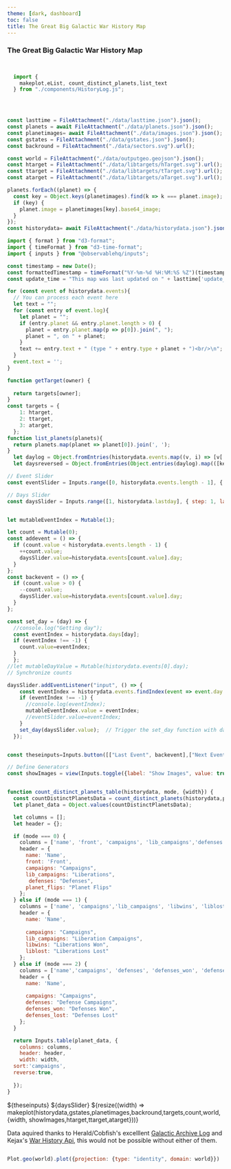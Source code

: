 ```yaml
---
theme: [dark, dashboard]
toc: false
title: The Great Big Galactic War History Map
---
```

### The Great Big Galactic War History Map



```js


  import {
    makeplot,eList, count_distinct_planets,list_text
  } from "./components/HistoryLog.js";
  
```

```js


const lasttime = FileAttachment("./data/lasttime.json").json();
const planets = await FileAttachment("./data/planets.json").json();
const planetimages= await FileAttachment("./data/images.json").json();
const gstates = FileAttachment("./data/gstates.json").json();
const backround = FileAttachment("./data/sectors.svg").url();

const world = FileAttachment("./data/outputgeo.geojson").json();
const htarget = FileAttachment("./data/libtargets/hTarget.svg").url();
const ttarget = FileAttachment("./data/libtargets/tTarget.svg").url();
const atarget = FileAttachment("./data/libtargets/aTarget.svg").url();

planets.forEach((planet) => {
  const key = Object.keys(planetimages).find(k => k === planet.image);
  if (key) {
    planet.image = planetimages[key].base64_image;
  }
});
const historydata= await FileAttachment("./data/historydata.json").json();
```
```js
import { format } from "d3-format";
import { timeFormat } from "d3-time-format";
import { inputs } from "@observablehq/inputs";

const timestamp = new Date();
const formattedTimestamp = timeFormat("%Y-%m-%d %H:%M:%S %Z")(timestamp);
const update_time = "This map was last updated on " + lasttime['update_time'];

for (const event of historydata.events){
  // You can process each event here
  let text = "";
  for (const entry of event.log){
    let planet = "";
    if (entry.planet && entry.planet.length > 0) {
      planet = entry.planet.map(p => p[0]).join(", ");
      planet = ", on " + planet;
    }
    text += entry.text + " (type " + entry.type + planet + ")<br/>\n";
  }
  event.text = '';
}


```
```js
function getTarget(owner) {
  
  return targets[owner];
}
const targets = {
    1: htarget,
    2: ttarget,
    3: atarget,
  };
function list_planets(planets){
  return planets.map(planet => planet[0]).join(', ');
}
  let daylog = Object.fromEntries(historydata.events.map((v, i) => [v['day'], i]));
  let daysreversed = Object.fromEntries(Object.entries(daylog).map(([key, value]) => [value, key]));

// Event Slider
const eventSlider = Inputs.range([0, historydata.events.length - 1], { step: 1, label: "Event Slider", value: 0 });

// Days Slider
const daysSlider = Inputs.range([1, historydata.lastday], { step: 1, label: "Days Slider", value: 1, width:'100%' });


let mutableEventIndex = Mutable(1);

let count = Mutable(0);
const addevent = () => {
  if (count.value < historydata.events.length - 1) {
    ++count.value;
    daysSlider.value=historydata.events[count.value].day;
  }
};
const backevent = () => {
  if (count.value > 0) {
    --count.value;
    daysSlider.value=historydata.events[count.value].day;
  }
};

const set_day = (day) => {  
  //console.log("Getting day");
  const eventIndex = historydata.days[day];
  if (eventIndex !== -1) {
    count.value=eventIndex;
  }
  };
//let mutableDayValue = Mutable(historydata.events[0].day);
// Synchronize counts

daysSlider.addEventListener("input", () => {
    const eventIndex = historydata.events.findIndex(event => event.day.toString() === daysSlider.value.toString());
    if (eventIndex !== -1) {
      //console.log(eventIndex);
      mutableEventIndex.value = eventIndex;
      //eventSlider.value=eventIndex;
    }
    set_day(daysSlider.value);  // Trigger the set_day function with daysSlider.value
  });


const theseinputs=Inputs.button([["Last Event", backevent],["Next Event", addevent]])

// Define Generators
const showImages = view(Inputs.toggle({label: "Show Images", value: true}));

```


```js

function count_distinct_planets_table(historydata, mode, {width}) {
  const countDistinctPlanetsData = count_distinct_planets(historydata,planets);
  let planet_data = Object.values(countDistinctPlanetsData);

  let columns = [];
  let header = {};

  if (mode === 0) {
    columns = ['name', 'front', 'campaigns', 'lib_campaigns','defenses', 'planet_flips'];
    header = {
      name: 'Name',
      front: 'Front',
      campaigns: "Campaigns",
      lib_campaigns: "Liberations",
       defenses: "Defenses",
      planet_flips: "Planet Flips"
    };
  } else if (mode === 1) {
    columns = ['name', 'campaigns','lib_campaigns', 'libwins', 'liblost'];
    header = {
      name: 'Name',
      
      campaigns: "Campaigns",
      lib_campaigns: "Liberation Campaigns",
      libwins: "Liberations Won",
      liblost: "Liberations Lost"
    };
  } else if (mode === 2) {
    columns = ['name','campaigns', 'defenses', 'defenses_won', 'defenses_lost'];
    header = {
      name: 'Name',
      
      campaigns: "Campaigns",
      defenses: "Defense Campaigns",
      defenses_won: "Defenses Won",
      defenses_lost: "Defenses Lost"
    };
  }

  return Inputs.table(planet_data, {
    columns: columns,
    header: header,
    width: width,
  sort:'campaigns',
  reverse:true,
    
  });
}

```

<div class="grid grid-cols-4" style="grid-auto-rows: auto;">
  <div  class="card grid-colspan-2 grid-rowspan-2">
 ${theseinputs}
  ${daysSlider}
    ${resize((width) => makeplot(historydata,gstates,planetimages,backround,targets,count,world,{width, showImages,htarget,ttarget,atarget}))}
  </div>
  
  <div class='card big grid-colspan-2' style="font-size: 1.1em;">
    <div id="Superdayview"></div>
     
  </div>
  <div id="Days" class='card big grid-colspan-2'>
    <div id="DAYVIEW"></div>
     </div>



</div>



Data aquired thanks to Herald/Cobfish's excelllent [Galactic Archive Log](https://docs.google.com/document/d/1lvlNVU5aNPcUtPpxAsFS93P2xOJTAt-4HfKQH-IxRaA) and Kejax's [War History Api](https://github.com/helldivers-2/War-History-API), this would not be possible without either of them.


```js

```
```js
Plot.geo(world).plot({projection: {type: "identity", domain: world}})
```